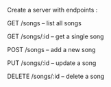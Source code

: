 Create a server with endpoints : 

GET /songs – list all songs

GET /songs/:id – get a single song

POST /songs – add a new song

PUT /songs/:id – update a song

DELETE /songs/:id – delete a song